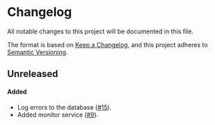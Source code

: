 # Changelog

All notable changes to this project will be documented in this file.

The format is based on [Keep a Changelog](https://keepachangelog.com/en/1.1.0/),
and this project adheres to [Semantic Versioning](https://semver.org/spec/v2.0.0.html).

## Unreleased

#### Added

* Log errors to the database ([#15](https://github.com/stjude-rust-labs/planetary/pull/15)).
* Added monitor service ([#9](https://github.com/stjude-rust-labs/planetary/pull/9)).
